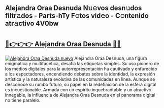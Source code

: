 ## Alejandra Oraa Desnuda N𝚞𝚎vos desn𝚞dos filtr𝚊dos - Parts-hTy F𝚘tos vid𝚎o - C𝚘ntenido atr𝚊ctivo 4V0bw

# <h2><a href="http://mbd8e0.tromn.icu/?c=Alejandra+Oraa+Desnuda">🔗👉👉👉 Alejandra Oraa Desnuda 🔗🔗</a></h2>

[![Alejandra Oraa Desnuda nuevo](https://i.imgur.com/pEAQMta.gif)](http://mbd8e0.tromn.icu/?c=Alejandra+Oraa+Desnuda)
Alejandra Oraa Desnuda, una figura enigmática y multifacética, desafía las etiquetas simples. Su uso pionero de los medios digitales para la autorrepresentación ha cautivado y enfurecido a los espectadores, encendiendo debates sobre la identidad, la expresión artística y la naturaleza evolutiva de las comunidades en línea. Aunque se desconoce su rumbo futuro, su papel en la redefinición de la esfera digital es incuestionable. Armada con un espíritu inquebrantable y un atractivo innegable, la influencia de Alejandra Oraa Desnuda en el panorama digital no tiene paralelo.
